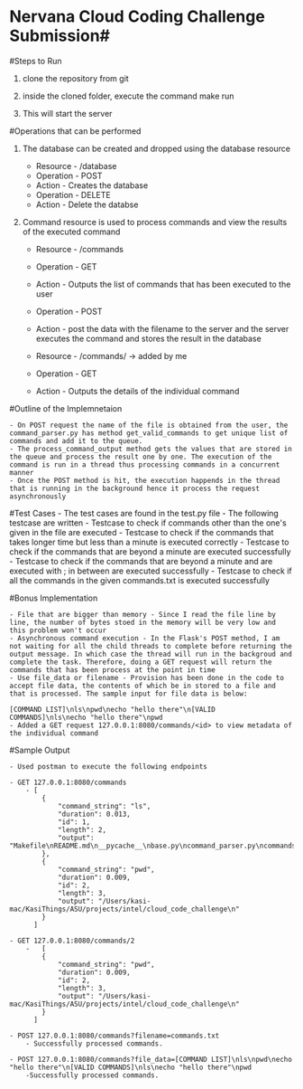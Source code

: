 # Nervana Cloud Coding Challenge Submission#

#Steps to Run

1. clone the repository from git

2. inside the cloned folder, execute the command make run

3. This will start the server

#Operations that can be performed

1. The database can be created and dropped using the database resource

	- Resource - /database
	- Operation - POST
	- Action - Creates the database
	- Operation - DELETE
	- Action - Delete the databse

2. Command resource is used to process commands and view the results of the executed command

	- Resource - /commands
	- Operation - GET
	- Action - Outputs the list of commands that has been executed to the user
	- Operation - POST
	- Action - post the data with the filename to the server and the server executes the command and stores the result in the database

	- Resource - /commands/<id> -> added by me
	- Operation - GET
	- Action - Outputs the details of the individual command


#Outline of the Implemnetaion

	- On POST request the name of the file is obtained from the user, the command_parser.py has method get_valid_commands to get unique list of commands and add it to the queue.
	- The process_command_output method gets the values that are stored in the queue and process the result one by one. The execution of the command is run in a thread thus processing commands in a concurrent manner
	- Once the POST method is hit, the execution happends in the thread that is running in the background hence it process the request asynchronously

#Test Cases
	- The test cases are found in the test.py file
	- The following testcase are written
		- Testcase to check if commands other than the one's given in the file are executed
		- Testcase to check if the commands that takes longer time but less than a minute is executed correctly
		- Testcase to check if the commands that are beyond a minute are executed successfully
		- Testcase to check if the commands that are beyond a minute and are executed with ; in between are executed successfully
		- Testcase to check if all the commands in the given commands.txt is executed successfully

#Bonus Implementation

	- File that are bigger than memory - Since I read the file line by line, the number of bytes stoed in the memory will be very low and this problem won't occur
	- Asynchronous command execution - In the Flask's POST method, I am not waiting for all the child threads to complete before returning the output message. In which case the thread will run in the backgroud and complete the task. Therefore, doing a GET request will return the commands that has been process at the point in time
	- Use file_data or filename - Provision has been done in the code to accept file data, the contents of which be in stored to a file and that is processed. The sample input for file data is below:

	[COMMAND LIST]\nls\npwd\necho "hello there"\n[VALID COMMANDS]\nls\necho "hello there"\npwd
	- Added a GET request 127.0.0.1:8080/commands/<id> to view metadata of the individual command 

#Sample Output

	- Used postman to execute the following endpoints
	
	- GET 127.0.0.1:8080/commands
		- [
  			{
    			"command_string": "ls",
    			"duration": 0.013,
    			"id": 1,
    			"length": 2,
    			"output": "Makefile\nREADME.md\n__pycache__\nbase.py\ncommand_parser.py\ncommands.db\ncommands.txt\ncommands_data.txt\ndb.py\nmain.py\nrequirements.txt\ntest.py\n"
  			},
  			{
    			"command_string": "pwd",
    			"duration": 0.009,
    			"id": 2,
    			"length": 3,
    			"output": "/Users/kasi-mac/KasiThings/ASU/projects/intel/cloud_code_challenge\n"
  			}
  		  ]

  	- GET 127.0.0.1:8080/commands/2
  		- 	[
  			{
    			"command_string": "pwd",
    			"duration": 0.009,
    			"id": 2,
    			"length": 3,
    			"output": "/Users/kasi-mac/KasiThings/ASU/projects/intel/cloud_code_challenge\n"
  			}
  		  ]  

  	- POST 127.0.0.1:8080/commands?filename=commands.txt
  		- Successfully processed commands.

  	- POST 127.0.0.1:8080/commands?file_data=[COMMAND LIST]\nls\npwd\necho "hello there"\n[VALID COMMANDS]\nls\necho "hello there"\npwd
  		-Successfully processed commands.

